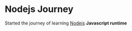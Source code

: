 # Nodejs Journey
Started the journey of learning [Nodejs](https://nodejs.org/en) **Javascript runtime** 
